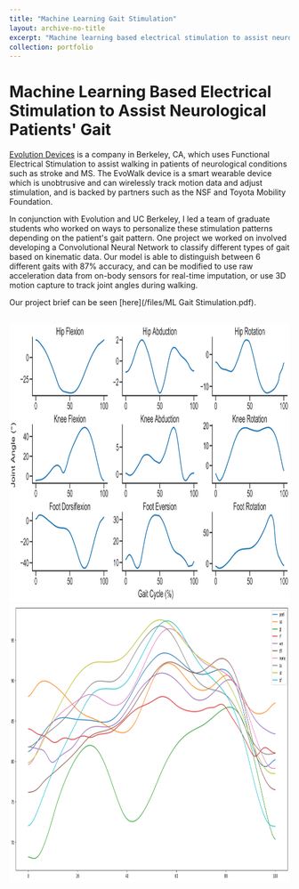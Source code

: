 ```yaml
---
title: "Machine Learning Gait Stimulation"
layout: archive-no-title
excerpt: "Machine learning based electrical stimulation to assist neurological patients' gait <br><img src='/images/confusionmatrix.PNG' width='400' height='400'/>"
collection: portfolio
---
```


# Machine Learning Based Electrical Stimulation to Assist Neurological Patients' Gait

[Evolution Devices](https://www.evolutiondevices.com/) is a company in Berkeley, CA, which uses Functional Electrical Stimulation to assist walking in patients of neurological conditions such as stroke and MS. The EvoWalk device is a smart wearable device which is unobtrusive and can wirelessly track motion data and adjust stimulation, and is backed by partners such as the NSF and Toyota Mobility Foundation. 

In conjunction with Evolution and UC Berkeley, I led a team of graduate students who worked on ways to personalize these stimulation patterns depending on the patient's gait pattern. One project we worked on involved developing a Convolutional Neural Network to classify different types of gait based on kinematic data. Our model is able to distinguish between 6 different gaits with 87% accuracy, and can be modified to use raw acceleration data from on-body sensors for real-time imputation, or use 3D motion capture to track joint angles during walking. 

Our project brief can be seen [here](/files/ML Gait Stimulation.pdf). 

<br>

<img src='/images/ourangles.png' width='750' height='500'/>

<img src='/images/muscles_ankle_flex.png' width='750' height='500'/>
